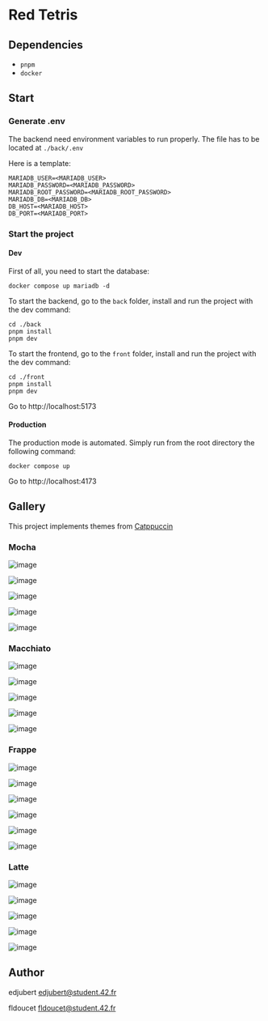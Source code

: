 # Red Tetris
## Dependencies
- `pnpm`
- `docker`

## Start
### Generate .env
The backend need environment variables to run properly.
The file has to be located at `./back/.env`

Here is a template:
```dotenv
MARIADB_USER=<MARIADB_USER>
MARIADB_PASSWORD=<MARIADB_PASSWORD>
MARIADB_ROOT_PASSWORD=<MARIADB_ROOT_PASSWORD>
MARIADB_DB=<MARIADB_DB>
DB_HOST=<MARIADB_HOST>
DB_PORT=<MARIADB_PORT>
```

### Start the project
#### Dev
First of all, you need to start the database:
```shell
docker compose up mariadb -d
```

To start the backend, go to the `back` folder, install and run the project with the dev command:
```shell
cd ./back
pnpm install
pnpm dev
```

To start the frontend, go to the `front` folder, install and run the project with the dev command:
```shell
cd ./front
pnpm install
pnpm dev
```

Go to http://localhost:5173

#### Production
The production mode is automated. Simply run from the root directory the following command:
```shell
docker compose up
```

Go to http://localhost:4173

## Gallery
This project implements themes from [Catppuccin](https://catppuccin.com/)
### Mocha
![image](https://github.com/user-attachments/assets/7d70c409-7be4-4886-987a-e1a31af67174)

![image](https://github.com/user-attachments/assets/c2dd7556-4ab0-4af4-94f7-f515e8bfb5bd)

![image](https://github.com/user-attachments/assets/ac6c9b32-9103-4e24-97f8-d90e3dff47dd)

![image](https://github.com/user-attachments/assets/c776e104-f7c2-46b4-8835-1af3b0040541)

![image](https://github.com/user-attachments/assets/f6e842de-b8b5-4c11-8a7c-f7de28926831)

### Macchiato
![image](https://github.com/user-attachments/assets/3a0e33c7-12a4-4ae9-ae66-69f0ff902ea4)

![image](https://github.com/user-attachments/assets/bc8b8bf7-9307-42bc-a776-75d4c2a4717f)

![image](https://github.com/user-attachments/assets/1ebca906-1617-4d0a-ad12-e08fcad57cdc)

![image](https://github.com/user-attachments/assets/8c57abb9-9f0a-4cc4-be68-55a725c62a9b)

![image](https://github.com/user-attachments/assets/3f033c09-574b-4c8b-984a-4d03a8806b01)

### Frappe
![image](https://github.com/user-attachments/assets/5908ae08-7fae-4768-a6af-81a0cee49a2d)

![image](https://github.com/user-attachments/assets/285653ae-6509-40f5-bccb-a3f6a4c9d5ac)

![image](https://github.com/user-attachments/assets/46d287db-e72f-4378-9e5a-f37c1ccdcc1f)

![image](https://github.com/user-attachments/assets/e617c5f6-a3e2-4e25-b4f9-cef8b7fe5d07)

![image](https://github.com/user-attachments/assets/7fbc951f-94b7-44ca-bffb-372fd2108a10)

![image](https://github.com/user-attachments/assets/4ce4d6d1-fc60-4ad4-aa12-425627d781dc)

### Latte
![image](https://github.com/user-attachments/assets/032f73d4-e5b2-43cc-8569-2a2c8bc7800f)

![image](https://github.com/user-attachments/assets/16dcef6c-897f-4791-af0b-6d5db6942564)

![image](https://github.com/user-attachments/assets/ee25a8c8-36d1-4b11-8e6d-140619bbe22c)

![image](https://github.com/user-attachments/assets/fbc64e31-e1e1-43a7-8f6d-ff3ce597e6f8)

![image](https://github.com/user-attachments/assets/433adc1d-43b7-4a00-9051-2710bef564c3)


## Author
edjubert <edjubert@student.42.fr>

fldoucet <fldoucet@student.42.fr>
